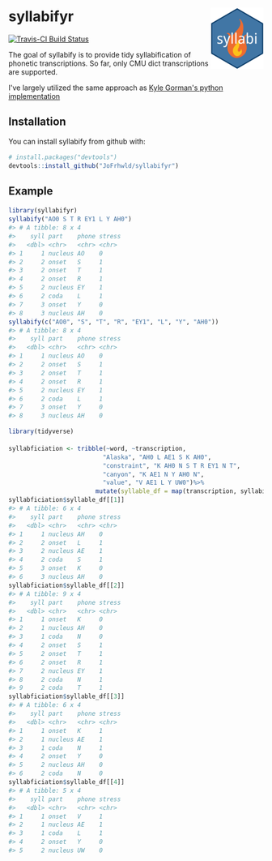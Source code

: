 
<!-- README.md is generated from README.Rmd. Please edit that file -->
syllabifyr <img src="man/figures/logo.png" align="right" />
===========================================================

[![Travis-CI Build Status](https://travis-ci.org/JoFrhwld/syllabifyr.svg?branch=master)](https://travis-ci.org/JoFrhwld/syllabifyr)

The goal of syllabify is to provide tidy syllabification of phonetic transcriptions. So far, only CMU dict transcriptions are supported.

I've largely utilized the same approach as [Kyle Gorman's python implementation](https://github.com/kylebgorman/syllabify)

Installation
------------

You can install syllabify from github with:

``` r
# install.packages("devtools")
devtools::install_github("JoFrhwld/syllabifyr")
```

Example
-------

``` r
library(syllabifyr)
syllabify("AO0 S T R EY1 L Y AH0")
#> # A tibble: 8 x 4
#>    syll part    phone stress
#>   <dbl> <chr>   <chr> <chr> 
#> 1     1 nucleus AO    0     
#> 2     2 onset   S     1     
#> 3     2 onset   T     1     
#> 4     2 onset   R     1     
#> 5     2 nucleus EY    1     
#> 6     2 coda    L     1     
#> 7     3 onset   Y     0     
#> 8     3 nucleus AH    0
syllabify(c("AO0", "S", "T", "R", "EY1", "L", "Y", "AH0"))
#> # A tibble: 8 x 4
#>    syll part    phone stress
#>   <dbl> <chr>   <chr> <chr> 
#> 1     1 nucleus AO    0     
#> 2     2 onset   S     1     
#> 3     2 onset   T     1     
#> 4     2 onset   R     1     
#> 5     2 nucleus EY    1     
#> 6     2 coda    L     1     
#> 7     3 onset   Y     0     
#> 8     3 nucleus AH    0
```

``` r
library(tidyverse)

syllabficiation <- tribble(~word, ~transcription,
                          "Alaska", "AH0 L AE1 S K AH0",
                          "constraint", "K AH0 N S T R EY1 N T",
                          "canyon", "K AE1 N Y AH0 N",
                          "value", "V AE1 L Y UW0")%>%
                        mutate(syllable_df = map(transcription, syllabify))
syllabficiation$syllable_df[[1]]
#> # A tibble: 6 x 4
#>    syll part    phone stress
#>   <dbl> <chr>   <chr> <chr> 
#> 1     1 nucleus AH    0     
#> 2     2 onset   L     1     
#> 3     2 nucleus AE    1     
#> 4     2 coda    S     1     
#> 5     3 onset   K     0     
#> 6     3 nucleus AH    0
syllabficiation$syllable_df[[2]]
#> # A tibble: 9 x 4
#>    syll part    phone stress
#>   <dbl> <chr>   <chr> <chr> 
#> 1     1 onset   K     0     
#> 2     1 nucleus AH    0     
#> 3     1 coda    N     0     
#> 4     2 onset   S     1     
#> 5     2 onset   T     1     
#> 6     2 onset   R     1     
#> 7     2 nucleus EY    1     
#> 8     2 coda    N     1     
#> 9     2 coda    T     1
syllabficiation$syllable_df[[3]]
#> # A tibble: 6 x 4
#>    syll part    phone stress
#>   <dbl> <chr>   <chr> <chr> 
#> 1     1 onset   K     1     
#> 2     1 nucleus AE    1     
#> 3     1 coda    N     1     
#> 4     2 onset   Y     0     
#> 5     2 nucleus AH    0     
#> 6     2 coda    N     0
syllabficiation$syllable_df[[4]]
#> # A tibble: 5 x 4
#>    syll part    phone stress
#>   <dbl> <chr>   <chr> <chr> 
#> 1     1 onset   V     1     
#> 2     1 nucleus AE    1     
#> 3     1 coda    L     1     
#> 4     2 onset   Y     0     
#> 5     2 nucleus UW    0
```
